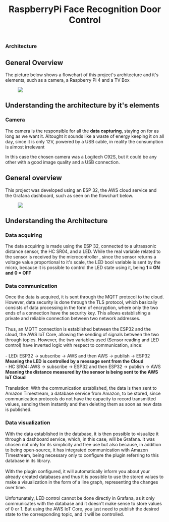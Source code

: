 
<!DOCTYPE html>
<html lang="pt-BR">
<head>
<meta charset="UTF-8">
</head>
<body>
<header>
  <h1>RaspberryPi Face Recognition Door Control</h1>
</header>
<main>
  <section>
    <article>
    <h1>Architecture</h1>
      <h2>General Overview</h2>
      <p>The picture below shows a flowchart of this project's architecture and it's elements, such as a camera, a Raspberry Pi 4 and a TV Box</p>
      <figure>
          <img src="https://github.com/Thiago5B/RaspberryPi-FaceRecognition-Door-Control/blob/main/img/Fluxogram.png">
        </figure>
      <h2>Understanding the architecture by it's elements</h2>
      <h3>Camera</h3>
       <p>The camera is the responsible for all the <Strong>data capturing</Strong>, staying on for as long as we want it. Altought it sounds like a waste of energy keeping it on all day, since it is only 12V, powered by a USB cable, in reality the consumption is almost irrelevant</p>
       <p>In this case the chosen camera was a Logitech C92S, but it could be any other with a good image quality and a USB connection.</p>
    </article>
    <h2>General overview</h2>
    <article>
      <p>
        This project was developed using an ESP 32, the AWS cloud service and the Grafana dashboard, such as seen on the flowchart below.
        <figure>
          <img src="https://github.com/Thiago5B/RaspberryPi-FaceRecognition-Door-Control/blob/main/img/Fluxogram.png">
        </figure>
    <h2>Understanding the Architecture</h2>
         <h3>Data acquiring</h3>
        The data acquiring is made using the ESP 32, connected to a ultrassonic distance sensor, the HC SR04, and a LED. While the real variable related to the sensor is received by the microcontroller
        , since the sensor returns a voltage value proportional to it's scale, the LED bool variable is sent by the micro, because it is possible to control the LED state using it, being <strong>1 = ON and 0 = OFF </strong><br>
      </p>
    </article>
    <article>
      <h3>Data communication</h3>
      <p>
        Once the data is acquired, it is sent through the MQTT protocol to the cloud. However, data security is done through the TLS protocol, which basically consists of data processing in the form of encryption, where only the two ends of a connection have the security key. This allows establishing a private and reliable connection between two network addresses.<br><br>
        Thus, an MQTT connection is established between the ESP32 and the cloud, the AWS IoT Core, allowing the sending of signals between the two through topics. However, the two variables used (Sensor reading and LED control) have inverted logic with respect to communication, since:
<br><br>
        - LED: ESP32 -> subscribe -> AWS and then AWS -> publish -> ESP32<br>
             <strong>Meaning the LED is controlled by a message sent from the Cloud</strong><br>
        - HC SR04: AWS -> subscribe -> ESP32 and then ESP32 -> publish -> AWS<br>
             <strong>Meaning the distance measured by the sensor is being sent to the AWS IoT Cloud</strong>
        <br><br>
        Translation:
With the communication established, the data is then sent to Amazon Timestream, a database service from Amazon, to be stored, since communication protocols do not have the capacity to record transmitted values, sending them instantly and then deleting them as soon as new data is published.
      </p>
      <h3>Data visualization</h3>
      <p>
        With the data established in the database, it is then possible to visualize it through a dashboard service, which, in this case, will be Grafana. It was chosen not only for its simplicity and free use but also because, in addition to being open-source, it has integrated communication with Amazon Timestream, being necessary only to configure the plugin referring to this database in its library.<br><br>
        With the plugin configured, it will automatically inform you about your already created databases and thus it is possible to use the stored values to make a visualization in the form of a line graph, representing the changes over time.<br><br>
        Unfortunately, LED control cannot be done directly in Grafana, as it only communicates with the database
        and it doesn't make sense to store values of 0 or 1. But using the AWS IoT Core, you just need to publish the desired state to the corresponding topic, and it will be controlled.
      </p>
    </article>
  </section>
</main>
</body>
</html>
